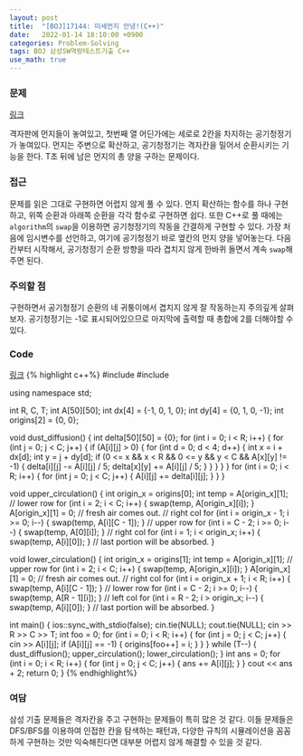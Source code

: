 ```yaml
---
layout: post
title:  "[BOJ]17144: 미세먼지 안녕!(C++)"
date:   2022-01-14 18:10:00 +0900
categories: Problem-Solving
tags: BOJ 삼성SW역량테스트기출 C++
use_math: true
---
```


### 문제
[링크](https://www.acmicpc.net/problem/17144)

격자판에 먼지들이 놓여있고, 첫번째 열 어딘가에는 세로로 2칸을 차지하는 공기청정기가 놓여있다. 먼지는 주변으로 확산하고, 공기청정기는 격자칸을 밀어서 순환시키는 기능을 한다. T초 뒤에 남은 먼지의 총 양을 구하는 문제이다.

### 접근
문제를 읽은 그대로 구현하면 어렵지 않게 풀 수 있다. 먼지 확산하는 함수를 하나 구현하고, 위쪽 순환과 아래쪽 순환을 각각 함수로 구현하면 쉽다. 또한 C++로 풀 때에는 ```algorithm```의 ```swap```을 이용하면 공기청정기의 작동을 간결하게 구현할 수 있다. 가장 처음에 임시변수를 선언하고, 여기에 공기청정기 바로 옆칸의 먼지 양을 넣어놓는다. 다음 칸부터 시작해서, 공기청정기 순환 방향을 따라 겹치지 않게 한바퀴 돌면서 계속 ```swap```해주면 된다.

### 주의할 점

구현하면서 공기청정기 순환의 네 귀퉁이에서 겹치지 않게 잘 작동하는지 주의깊게 살펴보자. 공기청정기는 -1로 표시되어있으므로 마지막에 출력할 때 총합에 2를 더해야할 수 있다.

### Code
[링크](https://github.com/SeminKim/Problem-Solving/blob/master/BOJ/2201/17144.cpp)
{% highlight c++%}
#include <algorithm>
#include <iostream>

using namespace std;

int R, C, T;
int A[50][50];
int dx[4] = {-1, 0, 1, 0};
int dy[4] = {0, 1, 0, -1};
int origins[2] = {0, 0};

void dust_diffusion() {
    int delta[50][50] = {0};
    for (int i = 0; i < R; i++) {
        for (int j = 0; j < C; j++) {
            if (A[i][j] > 0) {
                for (int d = 0; d < 4; d++) {
                    int x = i + dx[d];
                    int y = j + dy[d];
                    if (0 <= x && x < R && 0 <= y && y < C && A[x][y] != -1) {
                        delta[i][j] -= A[i][j] / 5;
                        delta[x][y] += A[i][j] / 5;
                    }
                }
            }
        }
    }
    for (int i = 0; i < R; i++) {
        for (int j = 0; j < C; j++) {
            A[i][j] += delta[i][j];
        }
    }
}

void upper_circulation() {
    int origin_x = origins[0];
    int temp = A[origin_x][1];
    // lower row
    for (int i = 2; i < C; i++) {
        swap(temp, A[origin_x][i]);
    }
    A[origin_x][1] = 0;  // fresh air comes out.
    // right col
    for (int i = origin_x - 1; i >= 0; i--) {
        swap(temp, A[i][C - 1]);
    }
    // upper row
    for (int i = C - 2; i >= 0; i--) {
        swap(temp, A[0][i]);
    }
    // right col
    for (int i = 1; i < origin_x; i++) {
        swap(temp, A[i][0]);
    }
    // last portion will be absorbed.
}

void lower_circulation() {
    int origin_x = origins[1];
    int temp = A[origin_x][1];
    // upper row
    for (int i = 2; i < C; i++) {
        swap(temp, A[origin_x][i]);
    }
    A[origin_x][1] = 0;  // fresh air comes out.
    // right col
    for (int i = origin_x + 1; i < R; i++) {
        swap(temp, A[i][C - 1]);
    }
    // lower row
    for (int i = C - 2; i >= 0; i--) {
        swap(temp, A[R - 1][i]);
    }
    // left col
    for (int i = R - 2; i > origin_x; i--) {
        swap(temp, A[i][0]);
    }
    // last portion will be absorbed.
}

int main() {
    ios::sync_with_stdio(false);
    cin.tie(NULL);
    cout.tie(NULL);
    cin >> R >> C >> T;
    int foo = 0;
    for (int i = 0; i < R; i++) {
        for (int j = 0; j < C; j++) {
            cin >> A[i][j];
            if (A[i][j] == -1) {
                origins[foo++] = i;
            }
        }
    }
    while (T--) {
        dust_diffusion();
        upper_circulation();
        lower_circulation();
    }
    int ans = 0;
    for (int i = 0; i < R; i++) {
        for (int j = 0; j < C; j++) {
            ans += A[i][j];
        }
    }
    cout << ans + 2;
    return 0;
}
{% endhighlight%}

### 여담
삼성 기출 문제들은 격자칸을 주고 구현하는 문제들이 특히 많은 것 같다. 이들 문제들은 DFS/BFS를 이용하여 인접한 칸을 탐색하는 패턴과, 다양한 규칙의 시뮬레이션을 꼼꼼하게 구현하는 것만 익숙해진다면 대부분 어렵지 않게 해결할 수 있을 것 같다.